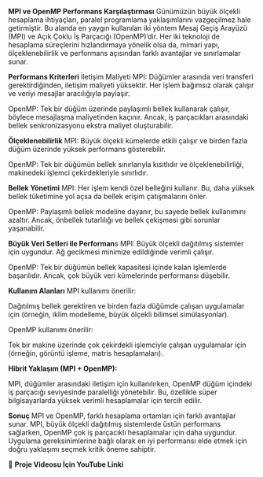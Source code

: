 **MPI ve OpenMP Performans Karşılaştırması**
Günümüzün büyük ölçekli hesaplama ihtiyaçları, paralel programlama yaklaşımlarını vazgeçilmez hale getirmiştir. Bu alanda en yaygın kullanılan iki yöntem Mesaj Geçiş Arayüzü (MPI) ve Açık Çoklu İş Parçacığı (OpenMP)’dir. Her iki teknoloji de hesaplama süreçlerini hızlandırmaya yönelik olsa da, mimari yapı, ölçeklenebilirlik ve performans açısından farklı avantajlar ve sınırlamalar sunar.

**Performans Kriterleri**
İletişim Maliyeti
MPI: Düğümler arasında veri transferi gerektirdiğinden, iletişim maliyeti yüksektir. Her işlem bağımsız olarak çalışır ve veriyi mesajlar aracılığıyla paylaşır.

OpenMP: Tek bir düğüm üzerinde paylaşımlı bellek kullanarak çalışır, böylece mesajlaşma maliyetinden kaçınır. Ancak, iş parçacıkları arasındaki bellek senkronizasyonu ekstra maliyet oluşturabilir.

**Ölçeklenebilirlik**
MPI: Büyük ölçekli kümelerde etkili çalışır ve birden fazla düğüm üzerinde yüksek performans gösterebilir.

OpenMP: Tek bir düğümün bellek sınırlarıyla kısıtlıdır ve ölçeklenebilirliği, makinedeki işlemci çekirdekleriyle sınırlıdır.

**Bellek Yönetimi**
MPI: Her işlem kendi özel belleğini kullanır. Bu, daha yüksek bellek tüketimine yol açsa da bellek erişim çatışmalarını önler.

OpenMP: Paylaşımlı bellek modeline dayanır, bu sayede bellek kullanımını azaltır. Ancak, önbellek tutarlılığı ve bellek çekişmesi gibi sorunlar yaşanabilir.

**Büyük Veri Setleri ile Performan**s
MPI: Büyük ölçekli dağıtılmış sistemler için uygundur. Ağ gecikmesi minimize edildiğinde verimli çalışır.

OpenMP: Tek bir düğümün bellek kapasitesi içinde kalan işlemlerde başarılıdır. Ancak, çok büyük veri kümelerinde performansı düşebilir.

**Kullanım Alanları**
MPI kullanımı önerilir:

Dağıtılmış bellek gerektiren ve birden fazla düğümde çalışan uygulamalar için (örneğin, iklim modelleme, büyük ölçekli bilimsel simülasyonlar).

OpenMP kullanımı önerilir:

Tek bir makine üzerinde çok çekirdekli işlemciyle çalışan uygulamalar için (örneğin, görüntü işleme, matris hesaplamaları).

**Hibrit Yaklaşım (MPI + OpenMP):**

MPI, düğümler arasındaki iletişim için kullanılırken, OpenMP düğüm içindeki iş parçacığı seviyesinde paralelliği yönetebilir. Bu, özellikle süper bilgisayarlarda yüksek verimli hesaplamalar için tercih edilir.

**Sonuç**
MPI ve OpenMP, farklı hesaplama ortamları için farklı avantajlar sunar. MPI, büyük ölçekli dağıtılmış sistemlerde üstün performans sağlarken, OpenMP çok iş parçacıklı hesaplamalar için daha uygundur. Uygulama gereksinimlerine bağlı olarak en iyi performansı elde etmek için doğru yaklaşımı seçmek kritik öneme sahiptir.

📌 **Proje Videosu İçin YouTube Linki**
